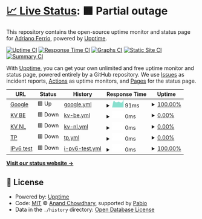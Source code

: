 # [📈 Live Status](https://demo.upptime.js.org): <!--live status--> **🟧 Partial outage**

This repository contains the open-source uptime monitor and status page for [Adriano Ferrio](https://demo.upptime.js.org), powered by [Upptime](https://github.com/upptime/upptime).

[![Uptime CI](https://github.com/aferrio/kv-upptime/workflows/Uptime%20CI/badge.svg)](https://github.com/aferrio/kv-upptime/actions?query=workflow%3A%22Uptime+CI%22)
[![Response Time CI](https://github.com/aferrio/kv-upptime/workflows/Response%20Time%20CI/badge.svg)](https://github.com/aferrio/kv-upptime/actions?query=workflow%3A%22Response+Time+CI%22)
[![Graphs CI](https://github.com/aferrio/kv-upptime/workflows/Graphs%20CI/badge.svg)](https://github.com/aferrio/kv-upptime/actions?query=workflow%3A%22Graphs+CI%22)
[![Static Site CI](https://github.com/aferrio/kv-upptime/workflows/Static%20Site%20CI/badge.svg)](https://github.com/aferrio/kv-upptime/actions?query=workflow%3A%22Static+Site+CI%22)
[![Summary CI](https://github.com/aferrio/kv-upptime/workflows/Summary%20CI/badge.svg)](https://github.com/aferrio/kv-upptime/actions?query=workflow%3A%22Summary+CI%22)

With [Upptime](https://upptime.js.org), you can get your own unlimited and free uptime monitor and status page, powered entirely by a GitHub repository. We use [Issues](https://github.com/aferrio/kv-upptime/issues) as incident reports, [Actions](https://github.com/aferrio/kv-upptime/actions) as uptime monitors, and [Pages](https://demo.upptime.js.org) for the status page.

<!--start: status pages-->
<!-- This summary is generated by Upptime (https://github.com/upptime/upptime) -->
<!-- Do not edit this manually, your changes will be overwritten -->
<!-- prettier-ignore -->
| URL | Status | History | Response Time | Uptime |
| --- | ------ | ------- | ------------- | ------ |
| <img alt="" src="https://icons.duckduckgo.com/ip3/www.google.com.ico" height="13"> [Google](https://www.google.com) | 🟩 Up | [google.yml](https://github.com/aferrio/kv-s1-check/commits/HEAD/history/google.yml) | <details><summary><img alt="Response time graph" src="./graphs/google/response-time-week.png" height="20"> 91ms</summary><br><a href="https://aferrio.github.io/kv-s1-check/history/google"><img alt="Response time 100" src="https://img.shields.io/endpoint?url=https%3A%2F%2Fraw.githubusercontent.com%2Faferrio%2Fkv-s1-check%2FHEAD%2Fapi%2Fgoogle%2Fresponse-time.json"></a><br><a href="https://aferrio.github.io/kv-s1-check/history/google"><img alt="24-hour response time 104" src="https://img.shields.io/endpoint?url=https%3A%2F%2Fraw.githubusercontent.com%2Faferrio%2Fkv-s1-check%2FHEAD%2Fapi%2Fgoogle%2Fresponse-time-day.json"></a><br><a href="https://aferrio.github.io/kv-s1-check/history/google"><img alt="7-day response time 91" src="https://img.shields.io/endpoint?url=https%3A%2F%2Fraw.githubusercontent.com%2Faferrio%2Fkv-s1-check%2FHEAD%2Fapi%2Fgoogle%2Fresponse-time-week.json"></a><br><a href="https://aferrio.github.io/kv-s1-check/history/google"><img alt="30-day response time 90" src="https://img.shields.io/endpoint?url=https%3A%2F%2Fraw.githubusercontent.com%2Faferrio%2Fkv-s1-check%2FHEAD%2Fapi%2Fgoogle%2Fresponse-time-month.json"></a><br><a href="https://aferrio.github.io/kv-s1-check/history/google"><img alt="1-year response time 100" src="https://img.shields.io/endpoint?url=https%3A%2F%2Fraw.githubusercontent.com%2Faferrio%2Fkv-s1-check%2FHEAD%2Fapi%2Fgoogle%2Fresponse-time-year.json"></a></details> | <details><summary><a href="https://aferrio.github.io/kv-s1-check/history/google">100.00%</a></summary><a href="https://aferrio.github.io/kv-s1-check/history/google"><img alt="All-time uptime 100.00%" src="https://img.shields.io/endpoint?url=https%3A%2F%2Fraw.githubusercontent.com%2Faferrio%2Fkv-s1-check%2FHEAD%2Fapi%2Fgoogle%2Fuptime.json"></a><br><a href="https://aferrio.github.io/kv-s1-check/history/google"><img alt="24-hour uptime 100.00%" src="https://img.shields.io/endpoint?url=https%3A%2F%2Fraw.githubusercontent.com%2Faferrio%2Fkv-s1-check%2FHEAD%2Fapi%2Fgoogle%2Fuptime-day.json"></a><br><a href="https://aferrio.github.io/kv-s1-check/history/google"><img alt="7-day uptime 100.00%" src="https://img.shields.io/endpoint?url=https%3A%2F%2Fraw.githubusercontent.com%2Faferrio%2Fkv-s1-check%2FHEAD%2Fapi%2Fgoogle%2Fuptime-week.json"></a><br><a href="https://aferrio.github.io/kv-s1-check/history/google"><img alt="30-day uptime 100.00%" src="https://img.shields.io/endpoint?url=https%3A%2F%2Fraw.githubusercontent.com%2Faferrio%2Fkv-s1-check%2FHEAD%2Fapi%2Fgoogle%2Fuptime-month.json"></a><br><a href="https://aferrio.github.io/kv-s1-check/history/google"><img alt="1-year uptime 100.00%" src="https://img.shields.io/endpoint?url=https%3A%2F%2Fraw.githubusercontent.com%2Faferrio%2Fkv-s1-check%2FHEAD%2Fapi%2Fgoogle%2Fuptime-year.json"></a></details>
| <img alt="" src="https://icons.duckduckgo.com/ip3/www.kruidvat.nl.ico" height="13"> [KV BE](http://www.kruidvat.nl/) | 🟥 Down | [kv-be.yml](https://github.com/aferrio/kv-s1-check/commits/HEAD/history/kv-be.yml) | <details><summary><img alt="Response time graph" src="./graphs/kv-be/response-time-week.png" height="20"> 0ms</summary><br><a href="https://aferrio.github.io/kv-s1-check/history/kv-be"><img alt="Response time 0" src="https://img.shields.io/endpoint?url=https%3A%2F%2Fraw.githubusercontent.com%2Faferrio%2Fkv-s1-check%2FHEAD%2Fapi%2Fkv-be%2Fresponse-time.json"></a><br><a href="https://aferrio.github.io/kv-s1-check/history/kv-be"><img alt="24-hour response time 0" src="https://img.shields.io/endpoint?url=https%3A%2F%2Fraw.githubusercontent.com%2Faferrio%2Fkv-s1-check%2FHEAD%2Fapi%2Fkv-be%2Fresponse-time-day.json"></a><br><a href="https://aferrio.github.io/kv-s1-check/history/kv-be"><img alt="7-day response time 0" src="https://img.shields.io/endpoint?url=https%3A%2F%2Fraw.githubusercontent.com%2Faferrio%2Fkv-s1-check%2FHEAD%2Fapi%2Fkv-be%2Fresponse-time-week.json"></a><br><a href="https://aferrio.github.io/kv-s1-check/history/kv-be"><img alt="30-day response time 0" src="https://img.shields.io/endpoint?url=https%3A%2F%2Fraw.githubusercontent.com%2Faferrio%2Fkv-s1-check%2FHEAD%2Fapi%2Fkv-be%2Fresponse-time-month.json"></a><br><a href="https://aferrio.github.io/kv-s1-check/history/kv-be"><img alt="1-year response time 0" src="https://img.shields.io/endpoint?url=https%3A%2F%2Fraw.githubusercontent.com%2Faferrio%2Fkv-s1-check%2FHEAD%2Fapi%2Fkv-be%2Fresponse-time-year.json"></a></details> | <details><summary><a href="https://aferrio.github.io/kv-s1-check/history/kv-be">0.00%</a></summary><a href="https://aferrio.github.io/kv-s1-check/history/kv-be"><img alt="All-time uptime 0.00%" src="https://img.shields.io/endpoint?url=https%3A%2F%2Fraw.githubusercontent.com%2Faferrio%2Fkv-s1-check%2FHEAD%2Fapi%2Fkv-be%2Fuptime.json"></a><br><a href="https://aferrio.github.io/kv-s1-check/history/kv-be"><img alt="24-hour uptime 0.00%" src="https://img.shields.io/endpoint?url=https%3A%2F%2Fraw.githubusercontent.com%2Faferrio%2Fkv-s1-check%2FHEAD%2Fapi%2Fkv-be%2Fuptime-day.json"></a><br><a href="https://aferrio.github.io/kv-s1-check/history/kv-be"><img alt="7-day uptime 0.00%" src="https://img.shields.io/endpoint?url=https%3A%2F%2Fraw.githubusercontent.com%2Faferrio%2Fkv-s1-check%2FHEAD%2Fapi%2Fkv-be%2Fuptime-week.json"></a><br><a href="https://aferrio.github.io/kv-s1-check/history/kv-be"><img alt="30-day uptime 1.38%" src="https://img.shields.io/endpoint?url=https%3A%2F%2Fraw.githubusercontent.com%2Faferrio%2Fkv-s1-check%2FHEAD%2Fapi%2Fkv-be%2Fuptime-month.json"></a><br><a href="https://aferrio.github.io/kv-s1-check/history/kv-be"><img alt="1-year uptime 0.00%" src="https://img.shields.io/endpoint?url=https%3A%2F%2Fraw.githubusercontent.com%2Faferrio%2Fkv-s1-check%2FHEAD%2Fapi%2Fkv-be%2Fuptime-year.json"></a></details>
| <img alt="" src="https://icons.duckduckgo.com/ip3/www.kruidvat.nl.ico" height="13"> [KV NL](http://www.kruidvat.nl/) | 🟥 Down | [kv-nl.yml](https://github.com/aferrio/kv-s1-check/commits/HEAD/history/kv-nl.yml) | <details><summary><img alt="Response time graph" src="./graphs/kv-nl/response-time-week.png" height="20"> 0ms</summary><br><a href="https://aferrio.github.io/kv-s1-check/history/kv-nl"><img alt="Response time 0" src="https://img.shields.io/endpoint?url=https%3A%2F%2Fraw.githubusercontent.com%2Faferrio%2Fkv-s1-check%2FHEAD%2Fapi%2Fkv-nl%2Fresponse-time.json"></a><br><a href="https://aferrio.github.io/kv-s1-check/history/kv-nl"><img alt="24-hour response time 0" src="https://img.shields.io/endpoint?url=https%3A%2F%2Fraw.githubusercontent.com%2Faferrio%2Fkv-s1-check%2FHEAD%2Fapi%2Fkv-nl%2Fresponse-time-day.json"></a><br><a href="https://aferrio.github.io/kv-s1-check/history/kv-nl"><img alt="7-day response time 0" src="https://img.shields.io/endpoint?url=https%3A%2F%2Fraw.githubusercontent.com%2Faferrio%2Fkv-s1-check%2FHEAD%2Fapi%2Fkv-nl%2Fresponse-time-week.json"></a><br><a href="https://aferrio.github.io/kv-s1-check/history/kv-nl"><img alt="30-day response time 0" src="https://img.shields.io/endpoint?url=https%3A%2F%2Fraw.githubusercontent.com%2Faferrio%2Fkv-s1-check%2FHEAD%2Fapi%2Fkv-nl%2Fresponse-time-month.json"></a><br><a href="https://aferrio.github.io/kv-s1-check/history/kv-nl"><img alt="1-year response time 0" src="https://img.shields.io/endpoint?url=https%3A%2F%2Fraw.githubusercontent.com%2Faferrio%2Fkv-s1-check%2FHEAD%2Fapi%2Fkv-nl%2Fresponse-time-year.json"></a></details> | <details><summary><a href="https://aferrio.github.io/kv-s1-check/history/kv-nl">0.00%</a></summary><a href="https://aferrio.github.io/kv-s1-check/history/kv-nl"><img alt="All-time uptime 0.00%" src="https://img.shields.io/endpoint?url=https%3A%2F%2Fraw.githubusercontent.com%2Faferrio%2Fkv-s1-check%2FHEAD%2Fapi%2Fkv-nl%2Fuptime.json"></a><br><a href="https://aferrio.github.io/kv-s1-check/history/kv-nl"><img alt="24-hour uptime 0.00%" src="https://img.shields.io/endpoint?url=https%3A%2F%2Fraw.githubusercontent.com%2Faferrio%2Fkv-s1-check%2FHEAD%2Fapi%2Fkv-nl%2Fuptime-day.json"></a><br><a href="https://aferrio.github.io/kv-s1-check/history/kv-nl"><img alt="7-day uptime 0.00%" src="https://img.shields.io/endpoint?url=https%3A%2F%2Fraw.githubusercontent.com%2Faferrio%2Fkv-s1-check%2FHEAD%2Fapi%2Fkv-nl%2Fuptime-week.json"></a><br><a href="https://aferrio.github.io/kv-s1-check/history/kv-nl"><img alt="30-day uptime 1.38%" src="https://img.shields.io/endpoint?url=https%3A%2F%2Fraw.githubusercontent.com%2Faferrio%2Fkv-s1-check%2FHEAD%2Fapi%2Fkv-nl%2Fuptime-month.json"></a><br><a href="https://aferrio.github.io/kv-s1-check/history/kv-nl"><img alt="1-year uptime 0.00%" src="https://img.shields.io/endpoint?url=https%3A%2F%2Fraw.githubusercontent.com%2Faferrio%2Fkv-s1-check%2FHEAD%2Fapi%2Fkv-nl%2Fuptime-year.json"></a></details>
| <img alt="" src="https://icons.duckduckgo.com/ip3/www.trekpleister.nl.ico" height="13"> [TP](https://www.trekpleister.nl/) | 🟥 Down | [tp.yml](https://github.com/aferrio/kv-s1-check/commits/HEAD/history/tp.yml) | <details><summary><img alt="Response time graph" src="./graphs/tp/response-time-week.png" height="20"> 0ms</summary><br><a href="https://aferrio.github.io/kv-s1-check/history/tp"><img alt="Response time 0" src="https://img.shields.io/endpoint?url=https%3A%2F%2Fraw.githubusercontent.com%2Faferrio%2Fkv-s1-check%2FHEAD%2Fapi%2Ftp%2Fresponse-time.json"></a><br><a href="https://aferrio.github.io/kv-s1-check/history/tp"><img alt="24-hour response time 0" src="https://img.shields.io/endpoint?url=https%3A%2F%2Fraw.githubusercontent.com%2Faferrio%2Fkv-s1-check%2FHEAD%2Fapi%2Ftp%2Fresponse-time-day.json"></a><br><a href="https://aferrio.github.io/kv-s1-check/history/tp"><img alt="7-day response time 0" src="https://img.shields.io/endpoint?url=https%3A%2F%2Fraw.githubusercontent.com%2Faferrio%2Fkv-s1-check%2FHEAD%2Fapi%2Ftp%2Fresponse-time-week.json"></a><br><a href="https://aferrio.github.io/kv-s1-check/history/tp"><img alt="30-day response time 0" src="https://img.shields.io/endpoint?url=https%3A%2F%2Fraw.githubusercontent.com%2Faferrio%2Fkv-s1-check%2FHEAD%2Fapi%2Ftp%2Fresponse-time-month.json"></a><br><a href="https://aferrio.github.io/kv-s1-check/history/tp"><img alt="1-year response time 0" src="https://img.shields.io/endpoint?url=https%3A%2F%2Fraw.githubusercontent.com%2Faferrio%2Fkv-s1-check%2FHEAD%2Fapi%2Ftp%2Fresponse-time-year.json"></a></details> | <details><summary><a href="https://aferrio.github.io/kv-s1-check/history/tp">0.00%</a></summary><a href="https://aferrio.github.io/kv-s1-check/history/tp"><img alt="All-time uptime 0.00%" src="https://img.shields.io/endpoint?url=https%3A%2F%2Fraw.githubusercontent.com%2Faferrio%2Fkv-s1-check%2FHEAD%2Fapi%2Ftp%2Fuptime.json"></a><br><a href="https://aferrio.github.io/kv-s1-check/history/tp"><img alt="24-hour uptime 0.00%" src="https://img.shields.io/endpoint?url=https%3A%2F%2Fraw.githubusercontent.com%2Faferrio%2Fkv-s1-check%2FHEAD%2Fapi%2Ftp%2Fuptime-day.json"></a><br><a href="https://aferrio.github.io/kv-s1-check/history/tp"><img alt="7-day uptime 0.00%" src="https://img.shields.io/endpoint?url=https%3A%2F%2Fraw.githubusercontent.com%2Faferrio%2Fkv-s1-check%2FHEAD%2Fapi%2Ftp%2Fuptime-week.json"></a><br><a href="https://aferrio.github.io/kv-s1-check/history/tp"><img alt="30-day uptime 1.38%" src="https://img.shields.io/endpoint?url=https%3A%2F%2Fraw.githubusercontent.com%2Faferrio%2Fkv-s1-check%2FHEAD%2Fapi%2Ftp%2Fuptime-month.json"></a><br><a href="https://aferrio.github.io/kv-s1-check/history/tp"><img alt="1-year uptime 0.00%" src="https://img.shields.io/endpoint?url=https%3A%2F%2Fraw.githubusercontent.com%2Faferrio%2Fkv-s1-check%2FHEAD%2Fapi%2Ftp%2Fuptime-year.json"></a></details>
| <img alt="" src="https://icons.duckduckgo.com/ip3/null.ico" height="13"> [IPv6 test](forwardemail.net) | 🟥 Down | [i-pv6-test.yml](https://github.com/aferrio/kv-s1-check/commits/HEAD/history/i-pv6-test.yml) | <details><summary><img alt="Response time graph" src="./graphs/i-pv6-test/response-time-week.png" height="20"> 0ms</summary><br><a href="https://aferrio.github.io/kv-s1-check/history/i-pv6-test"><img alt="Response time 0" src="https://img.shields.io/endpoint?url=https%3A%2F%2Fraw.githubusercontent.com%2Faferrio%2Fkv-s1-check%2FHEAD%2Fapi%2Fi-pv6-test%2Fresponse-time.json"></a><br><a href="https://aferrio.github.io/kv-s1-check/history/i-pv6-test"><img alt="24-hour response time 0" src="https://img.shields.io/endpoint?url=https%3A%2F%2Fraw.githubusercontent.com%2Faferrio%2Fkv-s1-check%2FHEAD%2Fapi%2Fi-pv6-test%2Fresponse-time-day.json"></a><br><a href="https://aferrio.github.io/kv-s1-check/history/i-pv6-test"><img alt="7-day response time 0" src="https://img.shields.io/endpoint?url=https%3A%2F%2Fraw.githubusercontent.com%2Faferrio%2Fkv-s1-check%2FHEAD%2Fapi%2Fi-pv6-test%2Fresponse-time-week.json"></a><br><a href="https://aferrio.github.io/kv-s1-check/history/i-pv6-test"><img alt="30-day response time 0" src="https://img.shields.io/endpoint?url=https%3A%2F%2Fraw.githubusercontent.com%2Faferrio%2Fkv-s1-check%2FHEAD%2Fapi%2Fi-pv6-test%2Fresponse-time-month.json"></a><br><a href="https://aferrio.github.io/kv-s1-check/history/i-pv6-test"><img alt="1-year response time 0" src="https://img.shields.io/endpoint?url=https%3A%2F%2Fraw.githubusercontent.com%2Faferrio%2Fkv-s1-check%2FHEAD%2Fapi%2Fi-pv6-test%2Fresponse-time-year.json"></a></details> | <details><summary><a href="https://aferrio.github.io/kv-s1-check/history/i-pv6-test">100.00%</a></summary><a href="https://aferrio.github.io/kv-s1-check/history/i-pv6-test"><img alt="All-time uptime 100.00%" src="https://img.shields.io/endpoint?url=https%3A%2F%2Fraw.githubusercontent.com%2Faferrio%2Fkv-s1-check%2FHEAD%2Fapi%2Fi-pv6-test%2Fuptime.json"></a><br><a href="https://aferrio.github.io/kv-s1-check/history/i-pv6-test"><img alt="24-hour uptime 100.00%" src="https://img.shields.io/endpoint?url=https%3A%2F%2Fraw.githubusercontent.com%2Faferrio%2Fkv-s1-check%2FHEAD%2Fapi%2Fi-pv6-test%2Fuptime-day.json"></a><br><a href="https://aferrio.github.io/kv-s1-check/history/i-pv6-test"><img alt="7-day uptime 100.00%" src="https://img.shields.io/endpoint?url=https%3A%2F%2Fraw.githubusercontent.com%2Faferrio%2Fkv-s1-check%2FHEAD%2Fapi%2Fi-pv6-test%2Fuptime-week.json"></a><br><a href="https://aferrio.github.io/kv-s1-check/history/i-pv6-test"><img alt="30-day uptime 100.00%" src="https://img.shields.io/endpoint?url=https%3A%2F%2Fraw.githubusercontent.com%2Faferrio%2Fkv-s1-check%2FHEAD%2Fapi%2Fi-pv6-test%2Fuptime-month.json"></a><br><a href="https://aferrio.github.io/kv-s1-check/history/i-pv6-test"><img alt="1-year uptime 100.00%" src="https://img.shields.io/endpoint?url=https%3A%2F%2Fraw.githubusercontent.com%2Faferrio%2Fkv-s1-check%2FHEAD%2Fapi%2Fi-pv6-test%2Fuptime-year.json"></a></details>

<!--end: status pages-->

[**Visit our status website →**](https://demo.upptime.js.org)

## 📄 License

- Powered by: [Upptime](https://github.com/upptime/upptime)
- Code: [MIT](./LICENSE) © [Anand Chowdhary](https://anandchowdhary.com), supported by [Pabio](https://pabio.com)
- Data in the `./history` directory: [Open Database License](https://opendatacommons.org/licenses/odbl/1-0/)
